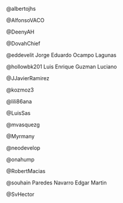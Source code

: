 @albertojhs


@AlfonsoVACO


@DeenyAH


@DovahChief


@eddevelit
Jorge Eduardo Ocampo Lagunas

@hollowbk201
Luis Enrique Guzman Luciano

@JJavierRamirez


@kozmoz3


@lili86ana


@LuisSas


@mvasquezg


@Myrmany


@neodevelop


@onahump


@RobertMacias


@souhain
Paredes Navarro Edgar Martin

@SvHector


